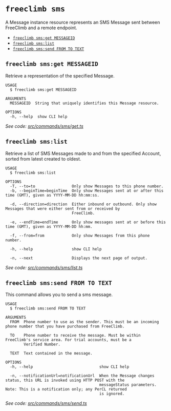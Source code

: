 `freeclimb sms`
===============

A Message instance resource represents an SMS Message sent between FreeClimb and a remote endpoint.

* [`freeclimb sms:get MESSAGEID`](#freeclimb-smsget-messageid)
* [`freeclimb sms:list`](#freeclimb-smslist)
* [`freeclimb sms:send FROM TO TEXT`](#freeclimb-smssend-from-to-text)

## `freeclimb sms:get MESSAGEID`

Retrieve a representation of the specified Message.

```
USAGE
  $ freeclimb sms:get MESSAGEID

ARGUMENTS
  MESSAGEID  String that uniquely identifies this Message resource.

OPTIONS
  -h, --help  show CLI help
```

_See code: [src/commands/sms/get.ts](https://github.com/FreeClimbAPI/freeclimb-cli/blob/v0.5.2/src/commands/sms/get.ts)_

## `freeclimb sms:list`

Retrieve a list of SMS Messages made to and from the specified Account, sorted from latest created to oldest.

```
USAGE
  $ freeclimb sms:list

OPTIONS
  -T, --to=to                Only show Messages to this phone number.
  -b, --beginTime=beginTime  Only show Messages sent at or after this time (GMT), given as YYYY-MM-DD hh:mm:ss.

  -d, --direction=direction  Either inbound or outbound. Only show Messages that were either sent from or received by
                             FreeClimb.

  -e, --endTime=endTime      Only show messages sent at or before this time (GMT), given as YYYY-MM-DD hh:mm.

  -f, --from=from            Only show Messages from this phone number.

  -h, --help                 show CLI help

  -n, --next                 Displays the next page of output.
```

_See code: [src/commands/sms/list.ts](https://github.com/FreeClimbAPI/freeclimb-cli/blob/v0.5.2/src/commands/sms/list.ts)_

## `freeclimb sms:send FROM TO TEXT`

This command allows you to send a sms message.

```
USAGE
  $ freeclimb sms:send FROM TO TEXT

ARGUMENTS
  FROM  Phone number to use as the sender. This must be an incoming phone number that you have purchased from FreeClimb.

  TO    Phone number to receive the message. Must be within FreeClimb's service area. For trial accounts, must be a
        Verified Number.

  TEXT  Text contained in the message.

OPTIONS
  -h, --help                             show CLI help

  -n, --notificationUrl=notificationUrl  When the Message changes status, this URL is invoked using HTTP POST with the
                                         messageStatus parameters. Note: This is a notification only; any PerCL returned
                                         is ignored.
```

_See code: [src/commands/sms/send.ts](https://github.com/FreeClimbAPI/freeclimb-cli/blob/v0.5.2/src/commands/sms/send.ts)_
